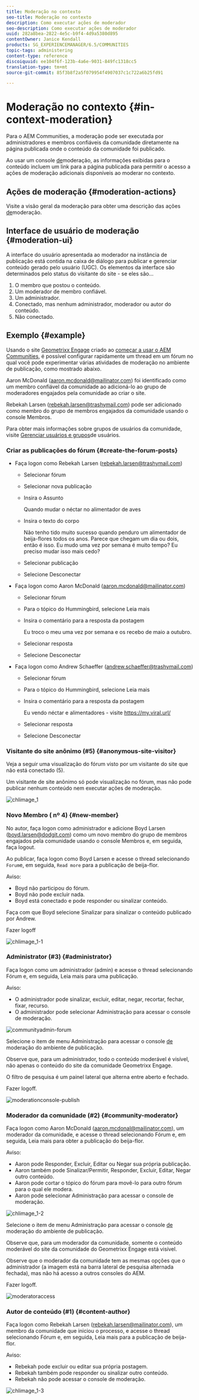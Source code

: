 ```yaml
---
title: Moderação no contexto
seo-title: Moderação no contexto
description: Como executar ações de moderador
seo-description: Como executar ações de moderador
uuid: 282a8bea-2822-4e5c-b9f4-4d9a5380d895
contentOwner: Janice Kendall
products: SG_EXPERIENCEMANAGER/6.5/COMMUNITIES
topic-tags: administering
content-type: reference
discoiquuid: ee104f6f-123b-4a6e-9031-849fc1318cc5
translation-type: tm+mt
source-git-commit: 85f3b8f2a5f079954f4907037c1c722a6b25fd91

---
```



# Moderação no contexto {#in-context-moderation}

Para o AEM Communities, a moderação pode ser executada por administradores e membros confiáveis da comunidade diretamente na página publicada onde o conteúdo da comunidade foi publicado.

Ao usar um console [de](moderation.md)moderação, as informações exibidas para o conteúdo incluem um link para a página publicada para permitir o acesso a ações de moderação adicionais disponíveis ao moderar no contexto.

## Ações de moderação {#moderation-actions}

Visite a visão geral da moderação para obter uma descrição das ações [de](moderate-ugc.md#moderation-actions)moderação.

## Interface de usuário de moderação {#moderation-ui}

A interface do usuário apresentada ao moderador na instância de publicação está contida na caixa de diálogo para publicar e gerenciar conteúdo gerado pelo usuário (UGC). Os elementos da interface são determinados pelo status do visitante do site - se eles são...

1. O membro que postou o conteúdo.
1. Um moderador de membro confiável.
1. Um administrador.
1. Conectado, mas nenhum administrador, moderador ou autor do conteúdo.
1. Não conectado.

## Exemplo {#example}

Usando o site [Geometrixx Engage](http://localhost:4503/content/sites/engage/en.html) criado ao [começar a usar o AEM Communities](getting-started.md), é possível configurar rapidamente um thread em um fórum no qual você pode experimentar várias atividades de moderação no ambiente de publicação, como mostrado abaixo.

Aaron McDonald (aaron.mcdonald@mailinator.com) foi identificado como um membro confiável da comunidade ao adicioná-lo ao grupo de moderadores engajados pela comunidade ao criar o site.

Rebekah Larsen (rebekah.larsen@trashymail.com) pode ser adicionado como membro do grupo de membros engajados da comunidade usando o console [](members.md)Membros.

Para obter mais informações sobre grupos de usuários da comunidade, visite [Gerenciar usuários e grupos](users.md)de usuários.

### Criar as publicações do fórum {#create-the-forum-posts}

* Faça logon como Rebekah Larsen (rebekah.larsen@trashymail.com)

   * Selecionar fórum
   * Selecionar nova publicação
   * Insira o Assunto

      Quando mudar o néctar no alimentador de aves

   * Insira o texto do corpo

      Não tenho tido muito sucesso quando penduro um alimentador de beija-flores todos os anos. Parece que chegam um dia ou dois, então é isso. Eu mudo uma vez por semana é muito tempo? Eu preciso mudar isso mais cedo?
   * Selecionar publicação
   * Selecione Desconectar

* Faça logon como Aaron McDonald (aaron.mcdonald@mailinator.com)

   * Selecionar fórum
   * Para o tópico do Hummingbird, selecione Leia mais
   * Insira o comentário para a resposta da postagem

      Eu troco o meu uma vez por semana e os recebo de maio a outubro.

   * Selecionar resposta
   * Selecione Desconectar

* Faça logon como Andrew Schaeffer (andrew.schaeffer@trashymail.com)

   * Selecionar fórum
   * Para o tópico do Hummingbird, selecione Leia mais
   * Insira o comentário para a resposta da postagem

      Eu vendo néctar e alimentadores - visite https://my.viral.url/

   * Selecionar resposta
   * Selecione Desconectar

### Visitante do site anônimo (#5) {#anonymous-site-visitor}

Veja a seguir uma visualização do fórum visto por um visitante do site que não está conectado (5).

Um visitante de site anônimo só pode visualização no fórum, mas não pode publicar nenhum conteúdo nem executar ações de moderação.

![chlimage_1](assets/chlimage_1.png)

### Novo Membro ( nº 4) {#new-member}

No autor, faça logon como administrador e adicione Boyd Larsen (boyd.larsen@dodgit.com) como um novo membro do grupo de membros engajados pela comunidade usando o console [](members.md)Membros e, em seguida, faça logout.

Ao publicar, faça logon como Boyd Larsen e acesse o thread selecionando `Forum`e, em seguida, `Read more` para a publicação de beija-flor.

Aviso:

* Boyd não participou do fórum.
* Boyd não pode excluir nada.
* Boyd está conectado e pode responder ou sinalizar conteúdo.

Faça com que Boyd selecione Sinalizar para sinalizar o conteúdo publicado por Andrew.

Fazer logoff

![chlimage_1-1](assets/chlimage_1-1.png)

### Administrator (#3) {#administrator}

Faça logon como um administrador (admin) e acesse o thread selecionando Fórum e, em seguida, Leia mais para uma publicação.

Aviso:

* O administrador pode sinalizar, excluir, editar, negar, recortar, fechar, fixar, recurso.
* O administrador pode selecionar Administração para acessar o console de moderação.

![communityadmin-forum](assets/communityadmin-forum.png)

Selecione o item de menu Administração para acessar o console [de](moderation.md) moderação do ambiente de publicação.

Observe que, para um administrador, todo o conteúdo moderável é visível, não apenas o conteúdo do site da comunidade Geometrixx Engage.

O filtro de pesquisa é um painel lateral que alterna entre aberto e fechado.

Fazer logoff.

![moderationconsole-publish](assets/moderationconsole-publish.png)

### Moderador da comunidade (#2) {#community-moderator}

Faça logon como Aaron McDonald (aaron.mcdonal@mailinator.com), um moderador da comunidade, e acesse o thread selecionando Fórum e, em seguida, Leia mais para obter a publicação do beija-flor.

Aviso:

* Aaron pode Responder, Excluir, Editar ou Negar sua própria publicação.
* Aaron também pode Sinalizar/Permitir, Responder, Excluir, Editar, Negar outro conteúdo.
* Aaron pode cortar o tópico do fórum para movê-lo para outro fórum para o qual ele modera.
* Aaron pode selecionar Administração para acessar o console de moderação.

![chlimage_1-2](assets/chlimage_1-2.png)

Selecione o item de menu Administração para acessar o console [de](moderation.md) moderação do ambiente de publicação.

Observe que, para um moderador da comunidade, somente o conteúdo moderável do site da comunidade do Geometrixx Engage está visível.

Observe que o moderador da comunidade tem as mesmas opções que o administrador (a imagem está na barra lateral de pesquisa alternada fechada), mas não há acesso a outros consoles do AEM.

Fazer logoff.

![moderatoraccess](assets/moderatoraccess.png)

### Autor de conteúdo (#1) {#content-author}

Faça logon como Rebekah Larsen (rebekah.larsen@mailinator.com), um membro da comunidade que iniciou o processo, e acesse o thread selecionando Fórum e, em seguida, Leia mais para a publicação de beija-flor.

Aviso:

* Rebekah pode excluir ou editar sua própria postagem.
* Rebekah também pode responder ou sinalizar outro conteúdo.
* Rebekah não pode acessar o console de moderação.

![chlimage_1-3](assets/chlimage_1-3.png)

